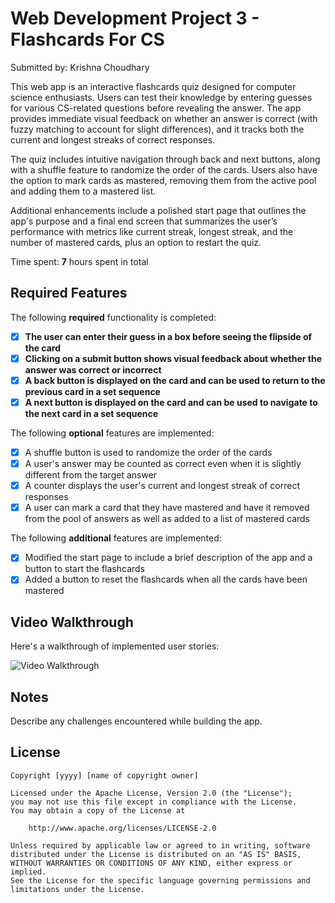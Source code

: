 # Web Development Project 3 - Flashcards For CS

Submitted by: Krishna Choudhary

This web app is an interactive flashcards quiz designed for computer science enthusiasts. Users can test their knowledge by entering guesses for various CS-related questions before revealing the answer. The app provides immediate visual feedback on whether an answer is correct (with fuzzy matching to account for slight differences), and it tracks both the current and longest streaks of correct responses.

The quiz includes intuitive navigation through back and next buttons, along with a shuffle feature to randomize the order of the cards. Users also have the option to mark cards as mastered, removing them from the active pool and adding them to a mastered list.

Additional enhancements include a polished start page that outlines the app's purpose and a final end screen that summarizes the user’s performance with metrics like current streak, longest streak, and the number of mastered cards, plus an option to restart the quiz.

Time spent: **7** hours spent in total

## Required Features

The following **required** functionality is completed:

- [X] **The user can enter their guess in a box before seeing the flipside of the card**
- [X] **Clicking on a submit button shows visual feedback about whether the answer was correct or incorrect**
- [X] **A back button is displayed on the card and can be used to return to the previous card in a set sequence**
- [X] **A next button is displayed on the card and can be used to navigate to the next card in a set sequence**

The following **optional** features are implemented:

- [X] A shuffle button is used to randomize the order of the cards
- [X] A user's answer may be counted as correct even when it is slightly different from the target answer
- [X] A counter displays the user's current and longest streak of correct responses
- [X] A user can mark a card that they have mastered and have it removed from the pool of answers as well as added to a list of mastered cards

The following **additional** features are implemented:

- [X] Modified the start page to include a brief description of the app and a button to start the flashcards
- [X] Added a button to reset the flashcards when all the cards have been mastered

## Video Walkthrough

Here's a walkthrough of implemented user stories:

<img src='http://i.imgur.com/link/to/your/gif/file.gif' title='Video Walkthrough' width='' alt='Video Walkthrough' />

## Notes

Describe any challenges encountered while building the app.

## License

    Copyright [yyyy] [name of copyright owner]

    Licensed under the Apache License, Version 2.0 (the "License");
    you may not use this file except in compliance with the License.
    You may obtain a copy of the License at

        http://www.apache.org/licenses/LICENSE-2.0

    Unless required by applicable law or agreed to in writing, software
    distributed under the License is distributed on an "AS IS" BASIS,
    WITHOUT WARRANTIES OR CONDITIONS OF ANY KIND, either express or implied.
    See the License for the specific language governing permissions and
    limitations under the License.